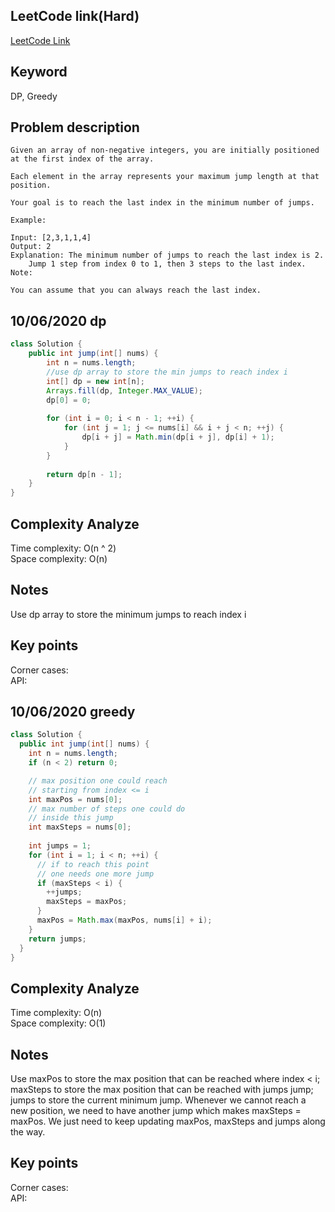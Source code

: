 ## LeetCode link(Hard)
[LeetCode Link](https://leetcode.com/problems/jump-game-ii/)
 
## Keyword
DP, Greedy

## Problem description
```
Given an array of non-negative integers, you are initially positioned at the first index of the array.

Each element in the array represents your maximum jump length at that position.

Your goal is to reach the last index in the minimum number of jumps.

Example:

Input: [2,3,1,1,4]
Output: 2
Explanation: The minimum number of jumps to reach the last index is 2.
    Jump 1 step from index 0 to 1, then 3 steps to the last index.
Note:

You can assume that you can always reach the last index.
```
## 10/06/2020 dp
```java
class Solution {
    public int jump(int[] nums) {
        int n = nums.length;
        //use dp array to store the min jumps to reach index i
        int[] dp = new int[n];
        Arrays.fill(dp, Integer.MAX_VALUE);
        dp[0] = 0;
        
        for (int i = 0; i < n - 1; ++i) {            
            for (int j = 1; j <= nums[i] && i + j < n; ++j) {
                dp[i + j] = Math.min(dp[i + j], dp[i] + 1);
            }
        }
        
        return dp[n - 1];
    }
}
```

## Complexity Analyze
Time complexity: O(n ^ 2)  
Space complexity: O(n)

## Notes
Use dp array to store the minimum jumps to reach index i  

## Key points
Corner cases:   
API:

## 10/06/2020 greedy
```java
class Solution {
  public int jump(int[] nums) {
    int n = nums.length;
    if (n < 2) return 0;

    // max position one could reach 
    // starting from index <= i 
    int maxPos = nums[0];
    // max number of steps one could do
    // inside this jump
    int maxSteps = nums[0];
    
    int jumps = 1;
    for (int i = 1; i < n; ++i) {
      // if to reach this point 
      // one needs one more jump
      if (maxSteps < i) {
        ++jumps;
        maxSteps = maxPos;
      }
      maxPos = Math.max(maxPos, nums[i] + i);
    }
    return jumps;
  }
}
```

## Complexity Analyze
Time complexity: O(n)  
Space complexity: O(1)

## Notes
Use maxPos to store the max position that can be reached where index < i; maxSteps to store the max position that can be reached with jumps jump; jumps to store the current minimum jump. Whenever we cannot reach a new position, we need to have another jump which makes maxSteps = maxPos. We just need to keep updating maxPos, maxSteps and jumps along the way.  

## Key points
Corner cases:   
API: